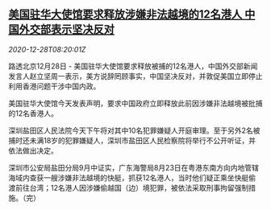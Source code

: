 <!--1609147395000-->
[美国驻华大使馆要求释放涉嫌非法越境的12名港人 中国外交部表示坚决反对](https://cn.reuters.com/article/china-mofa-us-embassy-hk-1228-idCNKBS2920KM)
------

<div><i>2020-12-28T08:20:01Z</i></div><p>路透北京12月28日 - 美国驻华大使馆要求释放被捕的12名港人，中国外交部新闻发言人赵立坚周一表示，美方说辞罔顾事实，中国坚决反对，并敦促美国立即停止利用香港问题干涉中国内政。</p><p>美国驻华大使馆今天发表声明，要求中国政府立即释放此前因涉嫌非法越境被批捕的12名香港人。</p><p>深圳盐田区人民法院今天下午将对其中10名犯罪嫌疑人开庭审理。至于另外2名被捕时还未满18岁的犯罪嫌疑人，深圳市盐田区人民检察院将举行不公开听证，并依法做出决定。</p><p>深圳市公安局盐田分局9月中证实，广东海警局8月23日在粤港东南方向内地管辖海域内查获一艘涉嫌非法越境的快艇，抓获12名港人，当时他们疑正乘坐快艇偷渡前往台湾；12名港人因涉嫌偷越国（边）境犯罪，被依法采取刑事拘留强制措施。（完）</p>

